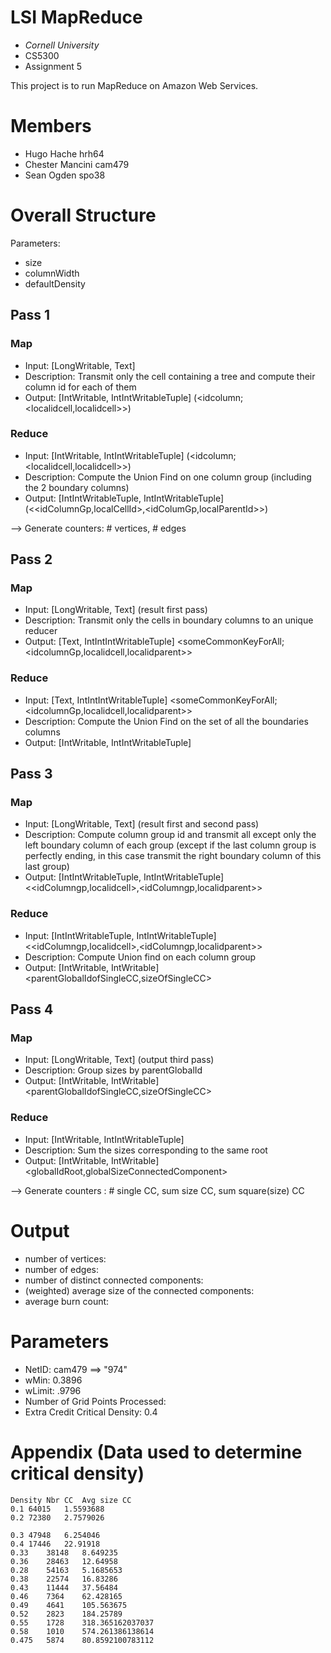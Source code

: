 
LSI MapReduce
===============================

* _Cornell University_
* CS5300
* Assignment 5

This project is to run MapReduce on Amazon Web Services.

Members
===============================
* Hugo Hache		hrh64
* Chester Mancini	cam479
* Sean Ogden		spo38

Overall Structure
==============================

Parameters:
  * size
  * columnWidth
  * defaultDensity

## Pass 1
### Map
  - Input: [LongWritable, Text]
  - Description: Transmit only the cell containing a tree and compute their column id for each of them
  - Output: [IntWritable, IntIntWritableTuple] (<idcolumn;<localidcell,localidcell>>)
 
### Reduce
  - Input: [IntWritable, IntIntWritableTuple] (<idcolumn;<localidcell,localidcell>>)
  - Description: Compute the Union Find on one column group (including the 2 boundary columns)
  - Output: [IntIntWritableTuple, IntIntWritableTuple] (<<idColumnGp,localCellId>,<idColumGp,localParentId>>)

--> Generate counters: # vertices, # edges

## Pass 2
### Map
  - Input: [LongWritable, Text] (result first pass)
  - Description: Transmit only the cells in boundary columns to an unique reducer
  - Output: [Text, IntIntIntWritableTuple] <someCommonKeyForAll;<idcolumnGp,localidcell,localidparent>>

### Reduce
  - Input: [Text, IntIntIntWritableTuple] <someCommonKeyForAll;<idcolumnGp,localidcell,localidparent>>
  - Description: Compute the Union Find on the set of all the boundaries columns
  - Output: [IntWritable, IntIntWritableTuple]

## Pass 3
### Map
  - Input: [LongWritable, Text] (result first and second pass)
  - Description: Compute column group id and transmit all except only the left boundary column of each group (except if the last column group is perfectly ending, in this case transmit the right boundary column of this last group)
  - Output: [IntIntWritableTuple, IntIntWritableTuple] <<idColumngp,localidcell>,<idColumngp,localidparent>>

### Reduce
  - Input: [IntIntWritableTuple, IntIntWritableTuple] <<idColumngp,localidcell>,<idColumngp,localidparent>>
  - Description: Compute Union find on each column group
  - Output: [IntWritable, IntWritable] <parentGlobalIdofSingleCC,sizeOfSingleCC>

## Pass 4
### Map
  - Input: [LongWritable, Text] (output third pass)
  - Description: Group sizes by parentGlobalId
  - Output: [IntWritable, IntWritable] <parentGlobalIdofSingleCC,sizeOfSingleCC>

### Reduce
  - Input: [IntWritable, IntIntWritableTuple]
  - Description: Sum the sizes corresponding to the same root
  - Output: [IntWritable, IntWritable] <globalIdRoot,globalSizeConnectedComponent>
 
--> Generate counters : # single CC, sum size CC, sum square(size) CC

Output
==============================
 * number of vertices:
 * number of edges:
 * number of distinct connected components:
 * (weighted) average size of the connected components:
 * average burn count:

Parameters
==============================
* NetID: cam479 ==> "974"
* wMin: 0.3896
* wLimit: .9796 
* Number of Grid Points Processed: 
* Extra Credit Critical Density: 0.4

Appendix (Data used to determine critical density)
==============================

    Density	Nbr CC	Avg size CC
    0.1	64015	1.5593688
    0.2	72380	2.7579026
    		
    0.3	47948	6.254046
    0.4	17446	22.91918
    0.33	38148	8.649235
    0.36	28463	12.64958
    0.28	54163	5.1685653
    0.38	22574	16.83286
    0.43	11444	37.56484
    0.46	7364	62.428165
    0.49	4641	105.563675
    0.52	2823	184.25789
    0.55	1728	318.365162037037
    0.58	1010	574.261386138614
    0.475	5874	80.8592100783112



